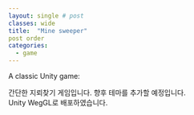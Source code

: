 ```yaml
---
layout: single # post
classes: wide
title:  "Mine sweeper"
post order
categories:
  - game
---
```


A classic Unity game: 

간단한 지뢰찾기 게임입니다. 향후 테마를 추가할 예정입니다.
<br/>
Unity WegGL로 배포하였습니다. 

<p align="center">
</p>
